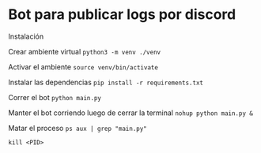 # Bot para publicar logs por discord

Instalación

Crear ambiente virtual
`python3 -m venv ./venv`

Activar el ambiente
`source venv/bin/activate`

Instalar las dependencias
`pip install -r requirements.txt`

Correr el bot
`python main.py`

Manter el bot corriendo luego de cerrar la terminal
`nohup python main.py &` 

Matar el proceso
`ps aux | grep "main.py"`

`kill <PID>`
